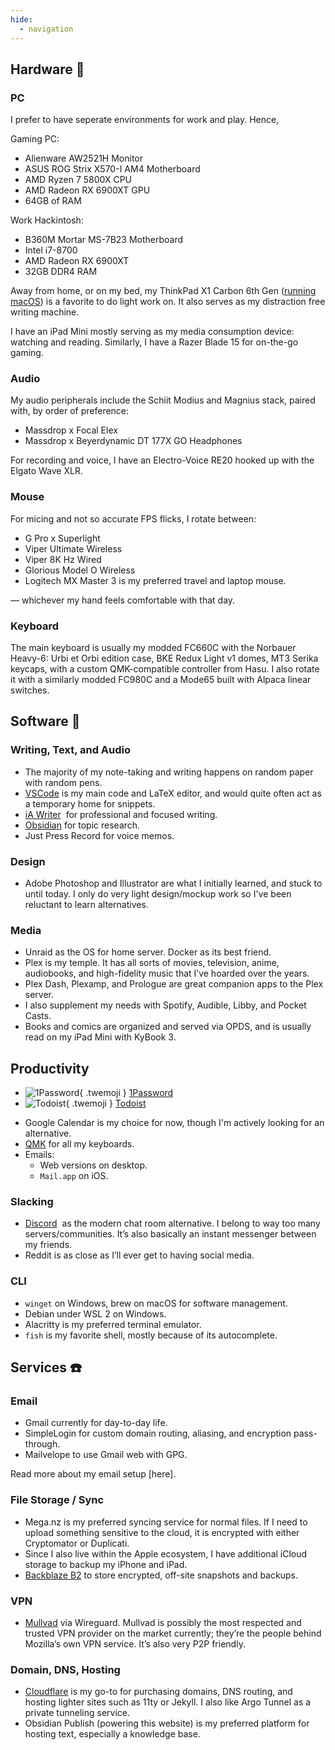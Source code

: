 ```yaml
---
hide:
  - navigation
---
```


## Hardware 🔧

### PC

I prefer to have seperate environments for work and play. Hence,

Gaming PC:
- Alienware AW2521H Monitor
- ASUS ROG Strix X570-I AM4 Motherboard
- AMD Ryzen 7 5800X CPU
- AMD Radeon RX 6900XT GPU
- 64GB of RAM

Work Hackintosh:
- B360M Mortar MS-7B23 Motherboard
- Intel i7-8700
- AMD Radeon RX 6900XT
- 32GB DDR4 RAM

Away from home, or on my bed, my ThinkPad X1 Carbon 6th Gen ([running macOS](https://github.com/tylernguyen/x1c6-hackintosh)) is a favorite to do light work on. It also serves as my distraction free writing machine.

I have an iPad Mini mostly serving as my media consumption device: watching and reading. Similarly, I have a Razer Blade 15 for on-the-go gaming.

### Audio

My audio peripherals include the Schiit Modius and Magnius stack, paired with, by order of preference:
- Massdrop x Focal Elex
- Massdrop x Beyerdynamic DT 177X GO Headphones 

For recording and voice, I have an Electro-Voice RE20 hooked up with the Elgato Wave XLR.

### Mouse

For micing and not so accurate FPS flicks, I rotate between:

- G Pro x Superlight
- Viper Ultimate Wireless
- Viper 8K Hz Wired
- Glorious Model O Wireless
- Logitech MX Master 3 is my preferred travel and laptop mouse.

— whichever my hand feels comfortable with that day.

### Keyboard

The main keyboard is usually my modded FC660C with the Norbauer Heavy-6: Urbi et Orbi edition case, BKE Redux Light v1 domes, MT3 Serika keycaps, with a custom QMK-compatible controller from Hasu.
I also rotate it with a similarly modded FC980C and a Mode65 built with Alpaca linear switches.

## Software 🍎

### Writing, Text, and Audio

- The majority of my note-taking and writing happens on random paper with random pens.
- [VSCode](https://code.visualstudio.com/) is my main code and LaTeX editor, and would quite often act as a temporary home for snippets.
- [iA Writer](https://ia.net/writer)  for professional and focused writing.
- [Obsidian](https://obsidian.md/) for topic research.
- Just Press Record for voice memos.

### Design

- Adobe Photoshop and Illustrator are what I initially learned, and stuck to until today. I only do very light design/mockup work so I've been reluctant to learn alternatives.

### Media

- Unraid as the OS for home server. Docker as its best friend.
- Plex is my temple. It has all sorts of movies, television, anime, audiobooks, and high-fidelity music that I’ve hoarded over the years.
- Plex Dash, Plexamp, and Prologue are great companion apps to the Plex server.
- I also supplement my needs with Spotify, Audible, Libby, and Pocket Casts.
- Books and comics are organized and served via OPDS, and is usually read on my iPad Mini with KyBook 3.

## Productivity

<div class="grid cards" markdown>

- ![1Password](/assets/img/uses-this/1Password.png){ .twemoji } [1Password](https://1password.com/)
- ![Todoist](/assets/img/uses-this/todoist.svg){ .twemoji } [Todoist](https://todoist.com/)

</div>

- Google Calendar is my choice for now, though I'm actively looking for an alternative.
- [QMK](https://qmk.fm/) for all my keyboards.
- Emails:
	- Web versions on desktop.
	- `Mail.app` on iOS.
  
### Slacking

- [Discord](https://discord.com/)  as the modern chat room alternative. I belong to way too many servers/communities. It’s also basically an instant messenger between my friends.
- Reddit is as close as I’ll ever get to having social media.

### CLI

- `winget` on Windows, brew on macOS for software management.
- Debian under WSL 2 on Windows.
- Alacritty is my preferred terminal emulator.
- `fish` is my favorite shell, mostly because of its autocomplete.

## Services ☎️

### Email

- Gmail currently for day-to-day life.
- SimpleLogin for custom domain routing, aliasing, and encryption pass-through.
- Mailvelope to use Gmail web with GPG.

Read more about my email setup [here].

### File Storage / Sync

- Mega.nz is my preferred syncing service for normal files. If I need to upload something sensitive to the cloud, it is encrypted with either Cryptomator or Duplicati.
- Since I also live within the Apple ecosystem, I have additional iCloud storage to backup my iPhone and iPad.
- [Backblaze B2](https://www.backblaze.com/b2/cloud-storage.html) to store encrypted, off-site snapshots and backups.
  
### VPN

- [Mullvad](https://mullvad.net) via Wireguard. Mullvad is possibly the most respected and trusted VPN provider on the market currently; they’re the people behind Mozilla’s own VPN service. It’s also very P2P friendly.
  
### Domain, DNS, Hosting

- [Cloudflare](https://www.cloudflare.com/) is my go-to for purchasing domains, DNS routing, and hosting lighter sites such as 11ty or Jekyll. I also like Argo Tunnel as a private tunneling service.
- Obsidian Publish (powering this website) is my preferred platform for hosting text, especially a knowledge base.